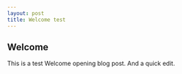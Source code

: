 ```yaml
---
layout: post
title: Welcome test
---
```


## Welcome
This is a test Welcome opening blog post.
And a quick edit.
